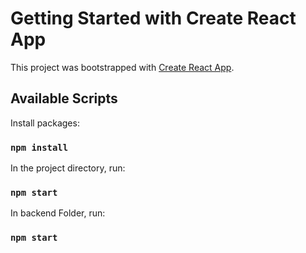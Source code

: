 # Getting Started with Create React App

This project was bootstrapped with [Create React App](https://github.com/facebook/create-react-app).

## Available Scripts

Install packages:

### `npm install`

In the project directory, run:

### `npm start`

In backend Folder, run:

### `npm start`